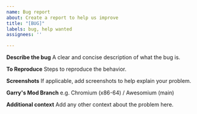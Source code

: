 ```yaml
---
name: Bug report
about: Create a report to help us improve
title: "[BUG]"
labels: bug, help wanted
assignees: ''

---
```


**Describe the bug**
A clear and concise description of what the bug is.

**To Reproduce**
Steps to reproduce the behavior.

**Screenshots**
If applicable, add screenshots to help explain your problem.

**Garry's Mod Branch**
e.g. Chromium (x86-64) / Awesomium (main)

**Additional context**
Add any other context about the problem here.
